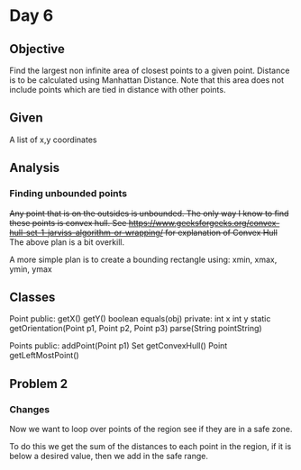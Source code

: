 # Day 6
## Objective
Find the largest non infinite area of closest points to a given point. Distance is to be calculated using Manhattan Distance.
Note that this area does not include points which are tied in distance with other points.

## Given
A list of x,y coordinates

## Analysis
### Finding unbounded points
~~Any point that is on the outsides is unbounded. The only way I know to find these points is convex hull. See https://www.geeksforgeeks.org/convex-hull-set-1-jarviss-algorithm-or-wrapping/ for explanation of Convex Hull~~
The above plan is a bit overkill.

A more simple plan is to create a bounding rectangle using:
xmin, xmax, ymin, ymax


## Classes
Point
public:
getX()
getY()
boolean equals(obj)
private:
int x
int y
static
getOrientation(Point p1, Point p2, Point p3)
parse(String pointString)


Points
public:
addPoint(Point p1)
Set<E> getConvexHull()
Point getLeftMostPoint()

## Problem 2
### Changes
Now we want to loop over points of the region see if they are in a safe zone.

To do this we get the sum of the distances to each point in the region, if
it is below a desired value, then we add in the safe range.

